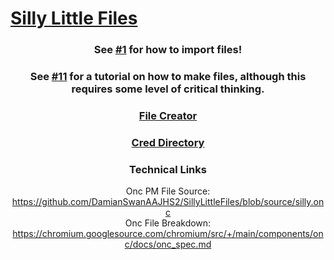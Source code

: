 # [Silly Little Files](https://sillylittlefiles.web.app)

<center>
  

### See [#1](https://github.com/DamianSwanAAJHS2/SillyLittleFiles/discussions/1) for how to import files!<br>

### See [#11](https://github.com/DamianSwanAAJHS2/SillyLittleFiles/discussions/11) for a tutorial on how to make files, although this requires some level of critical thinking.

### [File Creator](https://sillylittlefiles.web.app/filecreator.html)
### [Cred Directory](https://sillylittlefiles.web.app/directory.html)

### Technical Links

Onc PM File Source: <a href='https://github.com/DamianSwanAAJHS2/SillyLittleFiles/blob/source/silly.onc'>https://github.com/DamianSwanAAJHS2/SillyLittleFiles/blob/source/silly.onc</a> <br>
Onc File Breakdown: <a href='https://github.com/DamianSwanAAJHS2/SillyLittleFiles/blob/source/silly.onc'>https://chromium.googlesource.com/chromium/src/+/main/components/onc/docs/onc_spec.md</a>

</center>
